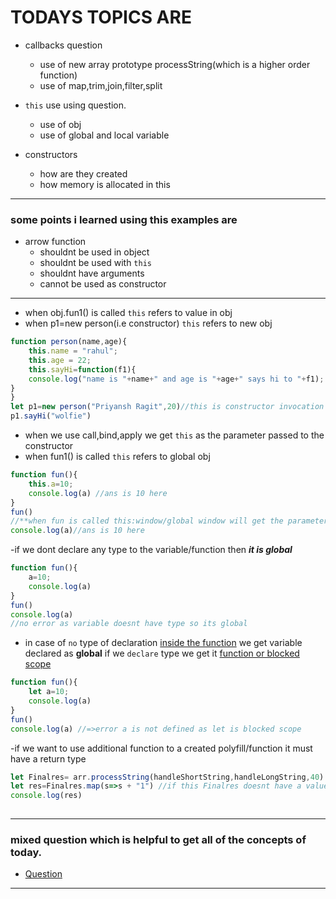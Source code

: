 # TODAYS TOPICS ARE 

- callbacks question
    - use of new array prototype processString(which is a higher order function)
    - use of map,trim,join,filter,split
    
- `this` use using question.
    - use of obj 
    - use of global and local variable 
- constructors 
    - how are they created
    - how memory is allocated in this
---
### some points i learned using this examples are
- arrow function 
    - shouldnt be used in object
    - shouldnt be used with `this`
    - shouldnt have arguments 
    - cannot be used as constructor
---
- when obj.fun1() is called  `this` refers to value in obj
- when p1=new person(i.e constructor) `this` refers to new obj
```javascript
function person(name,age){
    this.name = "rahul";
    this.age = 22;
    this.sayHi=function(f1){
    console.log("name is "+name+" and age is "+age+" says hi to "+f1);
}
}
let p1=new person("Priyansh Ragit",20)//this is constructor invocation
p1.sayHi("wolfie")
```
- when we use call,bind,apply we get `this` as the parameter passed to the constructor
- when fun1() is called  `this` refers to global obj
```javascript
function fun(){
    this.a=10;
    console.log(a) //ans is 10 here 
}
fun()
//**when fun is called this:window/global window will get the parameters of function in global window** 
console.log(a)//ans is 10 here 
```
-if we dont declare any type to the variable/function then  **_it is global_** 
```javascript
function fun(){
    a=10;
    console.log(a)
}
fun()
console.log(a)
//no error as variable doesnt have type so its global
```
- in case of `no` type of declaration [inside the function]() we get variable declared as **global** if we `declare` type we get it [function or blocked scope]()   
```javascript
function fun(){
    let a=10;
    console.log(a)
}
fun()
console.log(a) //=>error a is not defined as let is blocked scope
```

-if we want to use additional function to a created polyfill/function it must have a return type
```js
let Finalres= arr.processString(handleShortString,handleLongString,40)
let res=Finalres.map(s=>s + "1") //if this Finalres doesnt have a value(i.e function doesnt return) then this will give error.
console.log(res)
 
```
---
### mixed question which is helpful to get all of the concepts of today.
- [Question]("https://github.com/PriyanshXYZ/Web-Dev/blob/master/27th%20dec/Q_on_this_alll4.js")
--- 